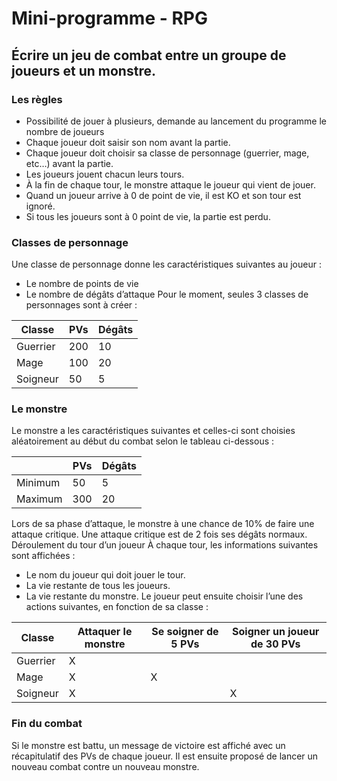 # Mini-programme - RPG
## Écrire un jeu de combat entre un groupe de joueurs et un monstre.
### Les règles
- Possibilité de jouer à plusieurs, demande au lancement du programme le nombre de joueurs
- Chaque joueur doit saisir son nom avant la partie.
- Chaque joueur doit choisir sa classe de personnage (guerrier, mage, etc…) avant la partie.
- Les joueurs jouent chacun leurs tours.
- À la fin de chaque tour, le monstre attaque le joueur qui vient de jouer.
- Quand un joueur arrive à 0 de point de vie, il est KO et son tour est ignoré.
- Si tous les joueurs sont à 0 point de vie, la partie est perdu.

### Classes de personnage
Une classe de personnage donne les caractéristiques suivantes au joueur :
- Le nombre de points de vie
- Le nombre de dégâts d’attaque
Pour le moment, seules 3 classes de personnages sont à créer :

|Classe|PVs|Dégâts|
|-|-|-|
|Guerrier|200|10|
|Mage|100|20|
|Soigneur|50|5|

### Le monstre
Le monstre a les caractéristiques suivantes et celles-ci sont choisies aléatoirement au début du
combat selon le tableau ci-dessous :

||PVs|Dégâts|
|-|-|-|
|Minimum|50|5|
|Maximum|300|20|

Lors de sa phase d’attaque, le monstre à une chance de 10% de faire une attaque critique. Une
attaque critique est de 2 fois ses dégâts normaux.
Déroulement du tour d’un joueur
À chaque tour, les informations suivantes sont affichées :
- Le nom du joueur qui doit jouer le tour.
- La vie restante de tous les joueurs.
- La vie restante du monstre.
Le joueur peut ensuite choisir l’une des actions suivantes, en fonction de sa classe :

|Classe|Attaquer le monstre|Se soigner de 5 PVs|Soigner un joueur de 30 PVs|
|-|-|-|-|
|Guerrier|X||||
|Mage|X|X||
|Soigneur|X||X|

### Fin du combat
Si le monstre est battu, un message de victoire est affiché avec un récapitulatif des PVs de chaque
joueur.
Il est ensuite proposé de lancer un nouveau combat contre un nouveau monstre.
